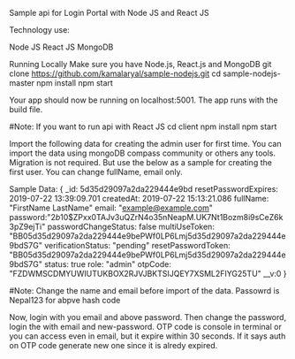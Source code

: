 Sample api for Login Portal with Node JS and React JS

Technology use:

Node JS
React JS
MongoDB

Running Locally Make sure you have Node.js, React.js and MongoDB git clone https://github.com/kamalaryal/sample-nodejs.git cd sample-nodejs-master npm install npm start

Your app should now be running on localhost:5001. The app runs with the build file.

#Note: If you want to run api with React JS cd client npm install npm start

Import the following data for creating the admin user for first time. You can import the data using mongoDB compass community or others any tools. Migration is not required. But use the below as a sample for creating the first user. You can change fullName, email only.

Sample Data:
{
   _id: 5d35d29097a2da229444e9bd
  resetPasswordExpires: 2019-07-22 13:39:09.701
  createdAt: 2019-07-22 15:13:21.086
  fullName: "FirstName LastName"
  email: "example@example.com"
  password:"$2b$10$ZPxx0TAJv3uQZrN4o35nNeapM.UK7Nt1Bozm8i9sCeZ6k3pZ9ejTi"
  passwordChangeStatus: false
  multiUseToken: "BB05d35d29097a2da229444e9bePWf0LP6Lmj5d35d29097a2da229444e9bdS7G"
  verificationStatus: "pending"
  resetPasswordToken: "BB05d35d29097a2da229444e9bePWf0LP6Lmj5d35d29097a2da229444e9bdS7G"
  status: true
  role: "admin"
  otpCode: "FZDWMSCDMYUWIUTUKBOX2RJVJBKTSIJQEY7XSML2FIYG25TU"
  __v:0
}

#Note: Change the name and email before import of the data. Passowrd is Nepal123 for abpve hash code

Now, login with you email and above password. Then change the password, login the with email and new-password. OTP code is console in terminal or you can access even in email, but it expire within 30 seconds. If it says auth on OTP code generate new one since it is alredy expired. 
